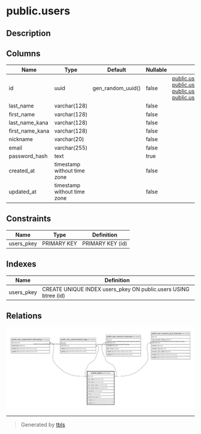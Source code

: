# public.users

## Description

## Columns

| Name | Type | Default | Nullable | Children | Parents | Comment |
| ---- | ---- | ------- | -------- | -------- | ------- | ------- |
| id | uuid | gen_random_uuid() | false | [public.user_organization_belonging](public.user_organization_belonging.md) [public.user_authentication_logs](public.user_authentication_logs.md) [public.user_scenario_histories](public.user_scenario_histories.md) [public.user_scenario_quiz_histories](public.user_scenario_quiz_histories.md) |  |  |
| last_name | varchar(128) |  | false |  |  |  |
| first_name | varchar(128) |  | false |  |  |  |
| last_name_kana | varchar(128) |  | false |  |  |  |
| first_name_kana | varchar(128) |  | false |  |  |  |
| nickname | varchar(20) |  | false |  |  |  |
| email | varchar(255) |  | false |  |  |  |
| password_hash | text |  | true |  |  |  |
| created_at | timestamp without time zone |  | false |  |  |  |
| updated_at | timestamp without time zone |  | false |  |  |  |

## Constraints

| Name | Type | Definition |
| ---- | ---- | ---------- |
| users_pkey | PRIMARY KEY | PRIMARY KEY (id) |

## Indexes

| Name | Definition |
| ---- | ---------- |
| users_pkey | CREATE UNIQUE INDEX users_pkey ON public.users USING btree (id) |

## Relations

![er](public.users.svg)

---

> Generated by [tbls](https://github.com/k1LoW/tbls)
